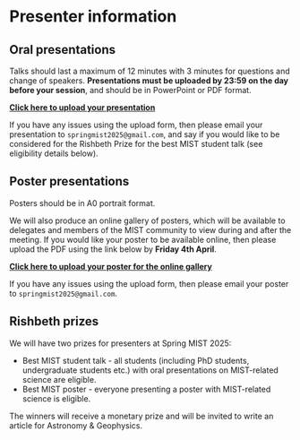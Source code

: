 # Presenter information

## Oral presentations
Talks should last a maximum of 12 minutes with 3 minutes for questions and change of speakers. **Presentations must be uploaded by 23:59 on the day before your session**, and should be in PowerPoint or PDF format.

**[Click here to upload your presentation](https://docs.google.com/forms/d/e/1FAIpQLSdXScZpAt_V2rmDsXB4Nd2BKoJrjCG8oiIdNwql5erxQujbzg/viewform?usp=preview)**

If you have any issues using the upload form, then please email your presentation to `springmist2025@gmail.com`, and say if you would like to be considered for the Rishbeth Prize for the best MIST student talk (see eligibility details below).


## Poster presentations
Posters should be in A0 portrait format.

We will also produce an online gallery of posters, which will be available to delegates and members of the MIST community to view during and after the meeting. If you would like your poster to be available online, then please upload the PDF using the link below by **Friday 4th April**.

**[Click here to upload your poster for the online gallery](https://docs.google.com/forms/d/e/1FAIpQLSfHDJxom2gEKar6IVoYMT8stYOhNyMwRueKgSmbnEyIR9yl3w/viewform?usp=preview)**

If you have any issues using the upload form, then please email your poster to `springmist2025@gmail.com`.


## Rishbeth prizes
We will have two prizes for presenters at Spring MIST 2025:
- Best MIST student talk - all students (including PhD students, undergraduate students etc.) with oral presentations on MIST-related science are eligible.
- Best MIST poster - everyone presenting a poster with MIST-related science is eligible.

The winners will receive a monetary prize and will be invited to write an article for Astronomy & Geophysics.
